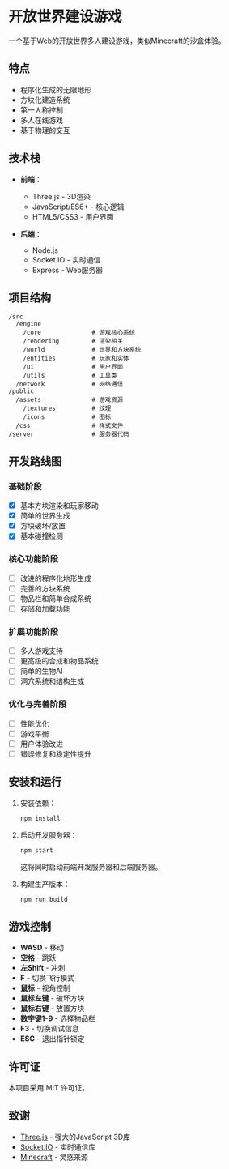 # 开放世界建设游戏

一个基于Web的开放世界多人建设游戏，类似Minecraft的沙盒体验。

## 特点

- 程序化生成的无限地形
- 方块化建造系统
- 第一人称控制
- 多人在线游戏
- 基于物理的交互

## 技术栈

- **前端**：
  - Three.js - 3D渲染
  - JavaScript/ES6+ - 核心逻辑
  - HTML5/CSS3 - 用户界面

- **后端**：
  - Node.js
  - Socket.IO - 实时通信
  - Express - Web服务器

## 项目结构

```
/src
  /engine
    /core              # 游戏核心系统
    /rendering         # 渲染相关
    /world             # 世界和方块系统
    /entities          # 玩家和实体
    /ui                # 用户界面
    /utils             # 工具类
  /network             # 网络通信
/public
  /assets              # 游戏资源
    /textures          # 纹理
    /icons             # 图标
  /css                 # 样式文件
/server                # 服务器代码
```

## 开发路线图

### 基础阶段
- [x] 基本方块渲染和玩家移动
- [x] 简单的世界生成
- [x] 方块破坏/放置
- [x] 基本碰撞检测

### 核心功能阶段
- [ ] 改进的程序化地形生成
- [ ] 完善的方块系统
- [ ] 物品栏和简单合成系统
- [ ] 存储和加载功能

### 扩展功能阶段
- [ ] 多人游戏支持
- [ ] 更高级的合成和物品系统
- [ ] 简单的生物AI
- [ ] 洞穴系统和结构生成

### 优化与完善阶段
- [ ] 性能优化
- [ ] 游戏平衡
- [ ] 用户体验改进
- [ ] 错误修复和稳定性提升

## 安装和运行

1. 安装依赖：
   ```bash
   npm install
   ```

2. 启动开发服务器：
   ```bash
   npm start
   ```

   这将同时启动前端开发服务器和后端服务器。

3. 构建生产版本：
   ```bash
   npm run build
   ```

## 游戏控制

- **WASD** - 移动
- **空格** - 跳跃
- **左Shift** - 冲刺
- **F** - 切换飞行模式
- **鼠标** - 视角控制
- **鼠标左键** - 破坏方块
- **鼠标右键** - 放置方块
- **数字键1-9** - 选择物品栏
- **F3** - 切换调试信息
- **ESC** - 退出指针锁定

## 许可证

本项目采用 MIT 许可证。

## 致谢

- [Three.js](https://threejs.org/) - 强大的JavaScript 3D库
- [Socket.IO](https://socket.io/) - 实时通信库
- [Minecraft](https://www.minecraft.net/) - 灵感来源
